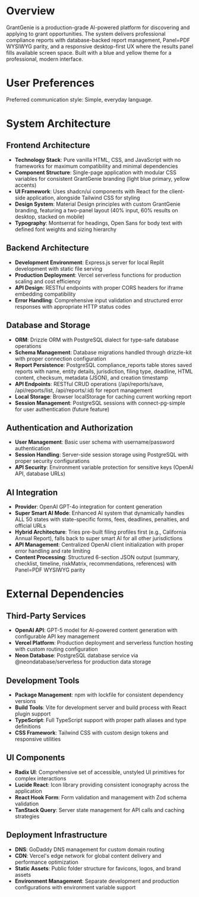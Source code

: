 # Overview

GrantGenie is a production-grade AI-powered platform for discovering and applying to grant opportunities. The system delivers professional compliance reports with database-backed report management, Panel=PDF WYSIWYG parity, and a responsive desktop-first UX where the results panel fills available screen space. Built with a blue and yellow theme for a professional, modern interface.

# User Preferences

Preferred communication style: Simple, everyday language.

# System Architecture

## Frontend Architecture
- **Technology Stack**: Pure vanilla HTML, CSS, and JavaScript with no frameworks for maximum compatibility and minimal dependencies
- **Component Structure**: Single-page application with modular CSS variables for consistent GrantGenie branding (light blue primary, yellow accents)
- **UI Framework**: Uses shadcn/ui components with React for the client-side application, alongside Tailwind CSS for styling
- **Design System**: Material Design principles with custom GrantGenie branding, featuring a two-panel layout (40% input, 60% results on desktop, stacked on mobile)
- **Typography**: Montserrat for headings, Open Sans for body text with defined font weights and sizing hierarchy

## Backend Architecture
- **Development Environment**: Express.js server for local Replit development with static file serving
- **Production Deployment**: Vercel serverless functions for production scaling and cost efficiency
- **API Design**: RESTful endpoints with proper CORS headers for iframe embedding compatibility
- **Error Handling**: Comprehensive input validation and structured error responses with appropriate HTTP status codes

## Database and Storage
- **ORM**: Drizzle ORM with PostgreSQL dialect for type-safe database operations
- **Schema Management**: Database migrations handled through drizzle-kit with proper connection configuration
- **Report Persistence**: PostgreSQL compliance_reports table stores saved reports with name, entity details, jurisdiction, filing type, deadline, HTML content, checksum, metadata (JSON), and creation timestamp
- **API Endpoints**: RESTful CRUD operations (/api/reports/save, /api/reports/list, /api/reports/:id) for report management
- **Local Storage**: Browser localStorage for caching current working report
- **Session Management**: PostgreSQL sessions with connect-pg-simple for user authentication (future feature)

## Authentication and Authorization
- **User Management**: Basic user schema with username/password authentication
- **Session Handling**: Server-side session storage using PostgreSQL with proper security configurations
- **API Security**: Environment variable protection for sensitive keys (OpenAI API, database URLs)

## AI Integration
- **Provider**: OpenAI GPT-4o integration for content generation
- **Super Smart AI Mode**: Enhanced AI system that dynamically handles ALL 50 states with state-specific forms, fees, deadlines, penalties, and official URLs
- **Hybrid Architecture**: Tries pre-built filing profiles first (e.g., California Annual Report), falls back to super smart AI for all other jurisdictions
- **API Management**: Centralized OpenAI client initialization with proper error handling and rate limiting
- **Content Processing**: Structured 6-section JSON output (summary, checklist, timeline, riskMatrix, recommendations, references) with Panel=PDF WYSIWYG parity

# External Dependencies

## Third-Party Services
- **OpenAI API**: GPT-5 model for AI-powered content generation with configurable API key management
- **Vercel Platform**: Production deployment and serverless function hosting with custom routing configuration
- **Neon Database**: PostgreSQL database service via @neondatabase/serverless for production data storage

## Development Tools
- **Package Management**: npm with lockfile for consistent dependency versions
- **Build Tools**: Vite for development server and build process with React plugin support
- **TypeScript**: Full TypeScript support with proper path aliases and type definitions
- **CSS Framework**: Tailwind CSS with custom design tokens and responsive utilities

## UI Components
- **Radix UI**: Comprehensive set of accessible, unstyled UI primitives for complex interactions
- **Lucide React**: Icon library providing consistent iconography across the application
- **React Hook Form**: Form validation and management with Zod schema validation
- **TanStack Query**: Server state management for API calls and caching strategies

## Deployment Infrastructure
- **DNS**: GoDaddy DNS management for custom domain routing
- **CDN**: Vercel's edge network for global content delivery and performance optimization
- **Static Assets**: Public folder structure for favicons, logos, and brand assets
- **Environment Management**: Separate development and production configurations with environment variable support